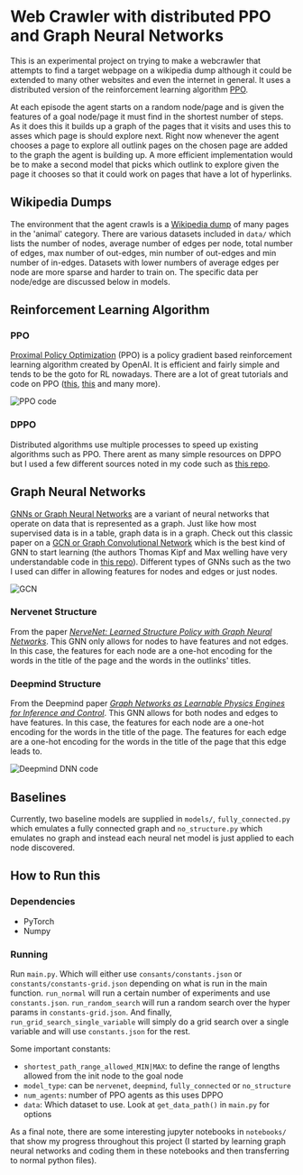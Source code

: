 # Web Crawler with distributed PPO and Graph Neural Networks
This is an experimental project on trying to make a webcrawler that attempts to find a target webpage on a wikipedia dump although it could be extended to many other websites and even the internet in general. It uses a distributed version of the reinforcement learning algorithm [PPO](https://arxiv.org/abs/1707.06347). 

At each episode the agent starts on a random node/page and is given the features of a goal node/page it must find in the shortest number of steps. As it does this it builds up a graph of the pages that it visits and uses this to asses which page is should explore next. Right now whenever the agent chooses a page to explore all outlink pages on the chosen page are added to the graph the agent is building up. A more efficient implementation would be to make a second model that picks which outlink to explore given the page it chooses so that it could work on pages that have a lot of hyperlinks.

## Wikipedia Dumps
The environment that the agent crawls is a [Wikipedia dump](https://dumps.wikimedia.org/) of many pages in the 'animal' category. There are various datasets included in `data/` which lists the number of nodes, average number of edges per node, total number of edges, max number of out-edges, min number of out-edges and min number of in-edges. Datasets with lower numbers of average edges per node are more sparse and harder to train on. The specific data per node/edge are discussed below in models.

## Reinforcement Learning Algorithm
### PPO
[Proximal Policy Optimization](https://openai.com/blog/openai-baselines-ppo/) (PPO) is a policy gradient based reinforcement learning algorithm created by OpenAI. It is efficient and fairly simple and tends to be the goto for RL nowadays. There are a lot of great tutorials and code on PPO ([this](https://medium.com/@jonathan_hui/rl-proximal-policy-optimization-ppo-explained-77f014ec3f12), [this](https://github.com/ShangtongZhang/DeepRL/blob/master/deep_rl/agent/PPO_agent.py) and many more). 

![PPO code](/images/ppo.png)

### DPPO
Distributed algorithms use multiple processes to speed up existing algorithms such as PPO. There arent as many simple resources on DPPO but I used a few different sources noted in my code such as [this repo](https://github.com/alexis-jacq/Pytorch-DPPO).

## Graph Neural Networks
[GNNs or Graph Neural Networks](https://arxiv.org/pdf/1812.08434.pdf) are a variant of neural networks that operate on data that is represented as a graph. Just like how most supervised data is in a table, graph data is in a graph. Check out this classic paper on a [GCN or Graph Convolutional Network](https://openreview.net/pdf?id=SJU4ayYgl) which is the best kind of GNN to start learning (the authors Thomas Kipf and Max welling have very understandable code in [this repo](https://github.com/tkipf/gcn)). Different types of GNNs such as the two I used can differ in allowing features for nodes and edges or just nodes. 

![GCN](/images/gcn.png)

### Nervenet Structure
From the paper [_NerveNet: Learned Structure Policy with Graph Neural Networks_](http://www.cs.toronto.edu/~tingwuwang/nervenet.html). This GNN only allows for nodes to have features and not edges. In this case, the features for each node are a one-hot encoding for the words in the title of the page and the words in the outlinks' titles.

### Deepmind Structure
From the Deepmind paper [_Graph Networks as Learnable Physics Engines for Inference and Control_](https://arxiv.org/abs/1806.01242). This GNN allows for both nodes and edges to have features. In this case, the features for each node are a one-hot encoding for the words in the title of the page. The features for each edge are a one-hot encoding for the words in the title of the page that this edge leads to. 

![Deepmind DNN code](/images/deepmind.png)

## Baselines
Currently, two baseline models are supplied in `models/`, `fully_connected.py` which emulates a fully connected graph and
`no_structure.py` which emulates no graph and instead each neural net model is just applied to each node discovered.

## How to Run this
### Dependencies
* PyTorch
* Numpy 

### Running
Run `main.py`. Which will either use `consants/constants.json` or `constants/constants-grid.json` depending on what is run in the main function. `run_normal` will run a certain number of experiments and use `constants.json`. `run_random_search` will run a random search over the hyper params in `constants-grid.json`. And finally, `run_grid_search_single_variable` will simply do a grid search over a single variable and will use `constants.json` for the rest. 

Some important constants:
* `shortest_path_range_allowed_MIN|MAX`: to define the range of lengths allowed from the init node to the goal node
* `model_type`: can be `nervenet`, `deepmind`, `fully_connected` or `no_structure`
* `num_agents`: number of PPO agents as this uses DPPO
* `data`: Which dataset to use. Look at `get_data_path()` in `main.py` for options

As a final note, there are some interesting jupyter notebooks in `notebooks/` that show my progress throughout this project (I started by learning graph neural networks and coding them in these notebooks and then transferring to normal python files). 
